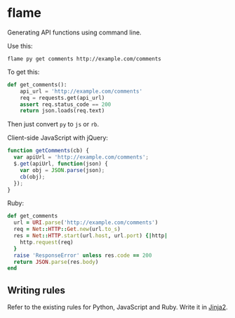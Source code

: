flame
=====

Generating API functions using command line.

Use this:

`flame py get comments http://example.com/comments`

To get this:

```python
def get_comments():
    api_url = 'http://example.com/comments'
    req = requests.get(api_url)
    assert req.status_code == 200
    return json.loads(req.text)
```

Then just convert `py` to `js` or `rb`.

Client-side JavaScript with jQuery:

```javascript
function getComments(cb) {
  var apiUrl = 'http://example.com/comments';
  $.get(apiUrl, function(json) {
    var obj = JSON.parse(json);
    cb(obj);
  });
}
```

Ruby:

```ruby
def get_comments
  url = URI.parse('http://example.com/comments')
  req = Net::HTTP::Get.new(url.to_s)
  res = Net::HTTP.start(url.host, url.port) {|http|
    http.request(req)
  }
  raise 'ResponseError' unless res.code == 200
  return JSON.parse(res.body)
end
```

Writing rules
-------------

Refer to the existing rules for Python, JavaScript and Ruby. Write it in [Jinja2](http://jinja.pocoo.org/docs/dev/).

